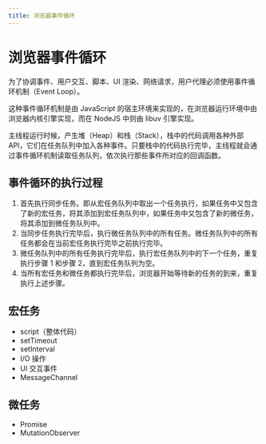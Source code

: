 ```yaml
---
title: 浏览器事件循环
---
```


# 浏览器事件循环

为了协调事件、用户交互、脚本、UI 渲染、网络请求，用户代理必须使用事件循环机制（Event Loop）。

这种事件循环机制是由 JavaScript 的宿主环境来实现的，在浏览器运行环境中由浏览器内核引擎实现，而在 NodeJS 中则由 libuv 引擎实现。

主线程运行时候，产生堆（Heap）和栈（Stack），栈中的代码调用各种外部
API，它们在任务队列中加入各种事件。只要栈中的代码执行完毕，主线程就会通过事件循环机制读取任务队列，依次执行那些事件所对应的回调函数。

## 事件循环的执行过程

1. 首先执行同步任务。即从宏任务队列中取出一个任务执行，如果任务中又包含了新的宏任务，将其添加到宏任务队列中，如果任务中又包含了新的微任务，将其添加到微任务队列中。
2. 当同步任务执行完毕后，执行微任务队列中的所有任务。微任务队列中的所有任务都会在当前宏任务执行完毕之前执行完毕。
3. 微任务队列中的所有任务执行完毕后，执行宏任务队列中的下一个任务，重复执行步骤 1 和步骤 2，直到宏任务队列为空。
4. 当所有宏任务和微任务都执行完毕后，浏览器开始等待新的任务的到来，重复执行上述步骤。

## 宏任务

- script（整体代码）
- setTimeout
- setInterval
- I/O 操作
- UI 交互事件
- MessageChannel

## 微任务

- Promise
- MutationObserver
